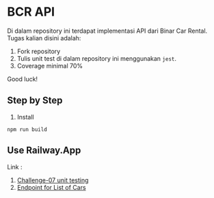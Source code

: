 # BCR API

Di dalam repository ini terdapat implementasi API dari Binar Car Rental.
Tugas kalian disini adalah:
1. Fork repository
2. Tulis unit test di dalam repository ini menggunakan `jest`.
3. Coverage minimal 70%

Good luck!


## Step by Step
1. Install
```properties
npm run build
``` 
## Use Railway.App

Link :
1. [Challenge-07 unit testing](https://challenge-07-unit-test-production.up.railway.app/)
2. [Endpoint for List of Cars](https://challenge-07-unit-test-production.up.railway.app/v1/cars)

